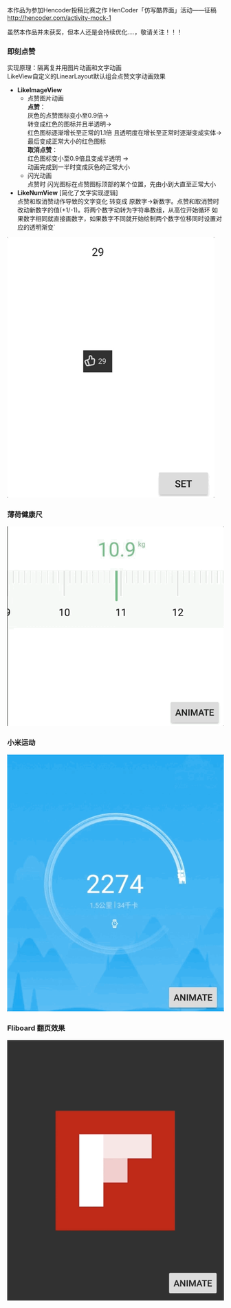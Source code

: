 本作品为参加Hencoder投稿比赛之作
HenCoder「仿写酷界面」活动——征稿 http://hencoder.com/activity-mock-1

虽然本作品并未获奖，但本人还是会持续优化....，敬请关注！！！
### 即刻点赞
实现原理：隔离复并用图片动画和文字动画<br>
LikeView自定义的LinearLayout默认组合点赞文字动画效果

 - **LikeImageView**
  	- 点赞图片动画
    <br>**点赞**：
    <br>灰色的点赞图标变小至0.9倍-><br>转变成红色的图标并且半透明-><br>红色图标逐渐增长至正常的1.1倍 且透明度在增长至正常时逐渐变成实体-><br>最后变成正常大小的红色图标<br>
    **取消点赞**：
    <br>红色图标变小至0.9倍且变成半透明 -><br>动画完成到一半时变成灰色的正常大小
  	- 闪光动画  
    点赞时 闪光图标在点赞图标顶部的某个位置，先由小到大直至正常大小
 - **LikeNumView** [简化了文字实现逻辑]
<br>点赞和取消赞动作导致的文字变化 转变成 原数字->新数字。点赞和取消赞时改动新数字的值(+1/-1)。将两个数字动转为字符串数组，从高位开始循环 如果数字相同就直接画数字，如果数字不同就开始绘制两个数字位移同时设置对应的透明渐变`
 	
![](images/like.gif)

### 薄荷健康尺

![](images/ruler.gif)

### 小米运动

![](images/miMove.gif)

### Fliboard 翻页效果

![](images/flipboard.gif)
